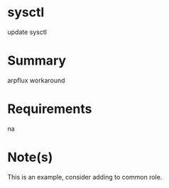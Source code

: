 sysctl
=======

update sysctl

Summary
=======

arpflux workaround

Requirements
============

na

Note(s)
=======

This is an example, consider adding to common role.

